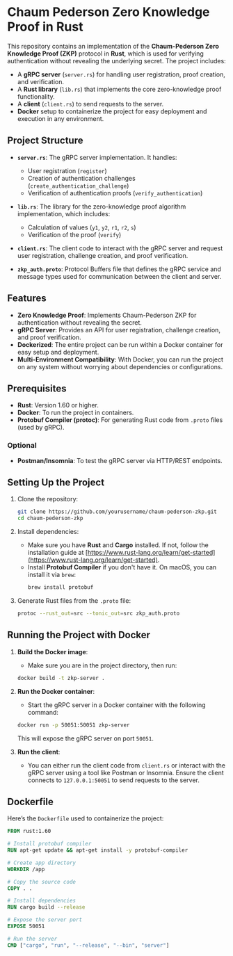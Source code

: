 # Chaum Pederson Zero Knowledge Proof in Rust

This repository contains an implementation of the **Chaum-Pederson Zero Knowledge Proof (ZKP)** protocol in **Rust**, which is used for verifying authentication without revealing the underlying secret. The project includes:

- A **gRPC server** (`server.rs`) for handling user registration, proof creation, and verification.
- A **Rust library** (`lib.rs`) that implements the core zero-knowledge proof functionality.
- A **client** (`client.rs`) to send requests to the server.
- **Docker** setup to containerize the project for easy deployment and execution in any environment.

## Project Structure

- **`server.rs`**: The gRPC server implementation. It handles:
  - User registration (`register`)
  - Creation of authentication challenges (`create_authentication_challenge`)
  - Verification of authentication proofs (`verify_authentication`)

- **`lib.rs`**: The library for the zero-knowledge proof algorithm implementation, which includes:
  - Calculation of values (`y1`, `y2`, `r1`, `r2`, `s`)
  - Verification of the proof (`verify`)

- **`client.rs`**: The client code to interact with the gRPC server and request user registration, challenge creation, and proof verification.

- **`zkp_auth.proto`**: Protocol Buffers file that defines the gRPC service and message types used for communication between the client and server.

## Features

- **Zero Knowledge Proof**: Implements Chaum-Pederson ZKP for authentication without revealing the secret.
- **gRPC Server**: Provides an API for user registration, challenge creation, and proof verification.
- **Dockerized**: The entire project can be run within a Docker container for easy setup and deployment.
- **Multi-Environment Compatibility**: With Docker, you can run the project on any system without worrying about dependencies or configurations.

## Prerequisites

- **Rust**: Version 1.60 or higher.
- **Docker**: To run the project in containers.
- **Protobuf Compiler (protoc)**: For generating Rust code from `.proto` files (used by gRPC).
  
### Optional

- **Postman/Insomnia**: To test the gRPC server via HTTP/REST endpoints.

## Setting Up the Project

1. Clone the repository:
    ```bash
    git clone https://github.com/yourusername/chaum-pederson-zkp.git
    cd chaum-pederson-zkp
    ```

2. Install dependencies:
    - Make sure you have **Rust** and **Cargo** installed. If not, follow the installation guide at [https://www.rust-lang.org/learn/get-started](https://www.rust-lang.org/learn/get-started).
    - Install **Protobuf Compiler** if you don't have it. On macOS, you can install it via `brew`:
      ```bash
      brew install protobuf
      ```

3. Generate Rust files from the `.proto` file:
    ```bash
    protoc --rust_out=src --tonic_out=src zkp_auth.proto
    ```

## Running the Project with Docker

1. **Build the Docker image**:
    - Make sure you are in the project directory, then run:
    ```bash
    docker build -t zkp-server .
    ```

2. **Run the Docker container**:
    - Start the gRPC server in a Docker container with the following command:
    ```bash
    docker run -p 50051:50051 zkp-server
    ```

    This will expose the gRPC server on port `50051`.

3. **Run the client**:
    - You can either run the client code from `client.rs` or interact with the gRPC server using a tool like Postman or Insomnia. Ensure the client connects to `127.0.0.1:50051` to send requests to the server.

## Dockerfile

Here’s the `Dockerfile` used to containerize the project:

```dockerfile
FROM rust:1.60

# Install protobuf compiler
RUN apt-get update && apt-get install -y protobuf-compiler

# Create app directory
WORKDIR /app

# Copy the source code
COPY . .

# Install dependencies
RUN cargo build --release

# Expose the server port
EXPOSE 50051

# Run the server
CMD ["cargo", "run", "--release", "--bin", "server"]
